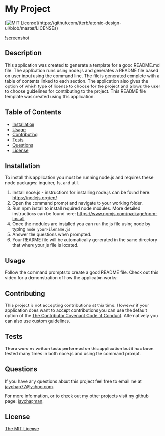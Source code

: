 # My Project
[![MIT License](https://img.shields.io/apm/l/atomic-design-ui.svg?)](https://github.com/tterb/atomic-design-ui/blob/master/LICENSEs)

[!screenshot](assets/img/screenshot1.jpg)

## Description 

This application was created to generate a template for a good README.md file. The application runs using node.js and generates a README file based on user input using the command line. The file is generated complete with a table of contents linked to each section. The application also gives the option of which type of license to choose for the project and allows the user to choose guidelines for contributing to the project. This README file template was created using this application.

## Table of Contents

* [Installation](#installation)
* [Usage](#usage)
* [Contributing](#Contributing)
* [Tests](#Tests)
* [Questions](#Questions)
* [License](#license)

## Installation

To install this application you must be running node.js and requires these node packages: inquirer, fs, and util.

1. Install node.js - instructions for installing node.js can be found here: https://nodejs.org/en/
2. Open the command prompt and navigate to your working folder.
3. Run npm install to install required node modules. More detailed instructions can be found here: https://www.npmjs.com/package/npm-install
4. Once the modules are installed you can run the js file using node by typing `node yourFilename.js`
5. Answer the questions when prompted.
6. Your README file will be automatically generated in the same directory that where your js file is located.

## Usage

Follow the command prompts to create a good README file. Check out this video for a demonstration of how the applicaton works:

## Contributing

This project is not accepting contributions at this time. However if your application does want to accept contributions you can use the default option of the [The Contributor Covenant Code of Conduct](https://www.contributor-covenant.org/version/2/0/code_of_conduct/). Alternatively you can also use custom guidelines.

## Tests

There were no written tests performed on this application but it has been tested many times in both node.js and using the command prompt.

## Questions

If you have any questions about this project feel free to email me at jaychap77@yahoo.com. 

For more information, or to check out my other projects visit my github page: [jaychapman](https://github.com/jaychapman).

## License

[The MIT License](https://opensource.org/licenses/MIT)
  
